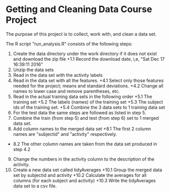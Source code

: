 # Getting and Cleaning Data Course Project

The purpose of this project is to collect, work with, and clean a data set.

The R script "run_analysis.R" consists of the following steps:

1. Create the data directory under the work directory if it does not exist and download the zip file
+1.1 Record the download date, i,e, "Sat Dec 17 16:39:11 2016" 
2. Unzip the data sets
3. Read in the data set with the activity labels
4. Read in the data set with all the features.
+4.1 Select only those features needed for the project; means and standard deviations.
+4.2 Change all names to lower case and remove parentheses, etc.
5. Read in the actual training data sets in the following order
+5.1 The training set
+5.2 The labels (names) of the training set
+5.3 The subject ids of the training set.
+5.4 Combine the 3 data sets to 1 training data set
6. For the test data the same steps are followed as listed in step 5.
7. Combine the train (from step 5) and test (from step 6) set to 1 merged data set.
8. Add column names to the merged data set
+8.1 The first 2 column names are "subjectid" and "activity" respectively.
+ 8.2 The other column names are taken from the data set produced in step 4.2
9. Change the numbers in the activity column to the description of the activity.
10. Create a new data set called tidyAverages
+10.1 Group the merged data set by subjectid and activity
+10.2 Calculate the averages for all columns (for each subject and activity)
+10.3 Write the tidyAverages data set to a csv file.